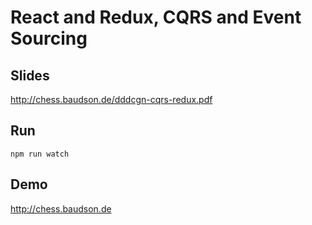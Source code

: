 # React and Redux, CQRS and Event Sourcing #

## Slides ##

http://chess.baudson.de/dddcgn-cqrs-redux.pdf

## Run ##

```
npm run watch
```

## Demo ##

http://chess.baudson.de
